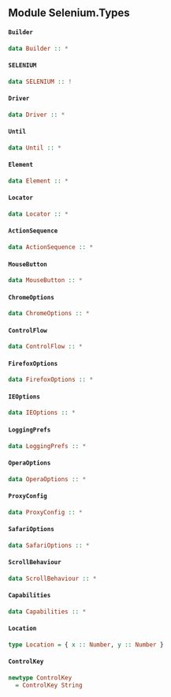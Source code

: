 ## Module Selenium.Types

#### `Builder`

``` purescript
data Builder :: *
```

#### `SELENIUM`

``` purescript
data SELENIUM :: !
```

#### `Driver`

``` purescript
data Driver :: *
```

#### `Until`

``` purescript
data Until :: *
```

#### `Element`

``` purescript
data Element :: *
```

#### `Locator`

``` purescript
data Locator :: *
```

#### `ActionSequence`

``` purescript
data ActionSequence :: *
```

#### `MouseButton`

``` purescript
data MouseButton :: *
```

#### `ChromeOptions`

``` purescript
data ChromeOptions :: *
```

#### `ControlFlow`

``` purescript
data ControlFlow :: *
```

#### `FirefoxOptions`

``` purescript
data FirefoxOptions :: *
```

#### `IEOptions`

``` purescript
data IEOptions :: *
```

#### `LoggingPrefs`

``` purescript
data LoggingPrefs :: *
```

#### `OperaOptions`

``` purescript
data OperaOptions :: *
```

#### `ProxyConfig`

``` purescript
data ProxyConfig :: *
```

#### `SafariOptions`

``` purescript
data SafariOptions :: *
```

#### `ScrollBehaviour`

``` purescript
data ScrollBehaviour :: *
```

#### `Capabilities`

``` purescript
data Capabilities :: *
```

#### `Location`

``` purescript
type Location = { x :: Number, y :: Number }
```

#### `ControlKey`

``` purescript
newtype ControlKey
  = ControlKey String
```


